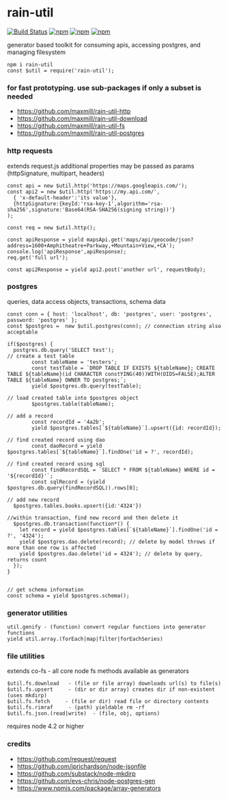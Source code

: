 # rain-util #

[![Build Status](https://travis-ci.org/maxmill/rain-util.svg?style=flat-square)](https://travis-ci.org/maxmill/rain-util)
[![npm](https://img.shields.io/npm/v/rain-util.svg?style=flat-square)]()
[![npm](https://img.shields.io/npm/dt/rain-util.svg)]()
[![npm](https://img.shields.io/npm/dm/rain-util.svg)]()


generator based toolkit for consuming apis, accessing postgres, and managing filesystem

```
npm i rain-util
const $util = require('rain-util');
```

### for fast prototyping. use sub-packages if only a subset is needed ###
- https://github.com/maxmill/rain-util-http
- https://github.com/maxmill/rain-util-download
- https://github.com/maxmill/rain-util-fs
- https://github.com/maxmill/rain-util-postgres


### http requests ###
extends request.js additional properties may be passed as params  (httpSignature, multipart, headers)
```
const api = new $util.http('https://maps.googleapis.com/');
const api2 = new $util.http('https://my.api.com/',
  { 'x-default-header':'its value'},
  {httpSignature:{keyId:'rsa-key-1',algorithm='rsa-sha256',signature:'Base64(RSA-SHA256(signing string))'}
);

const req = new $util.http();

const apiResponse = yield mapsApi.get('maps/api/geocode/json?address=1600+Amphitheatre+Parkway,+Mountain+View,+CA');
console.log('apiResponse',apiResponse);
req.get('full url');

const api2Response = yield api2.post('another url', requestBody);
```

### postgres ###
queries, data access objects, transactions, schema data
```
const conn = { host: 'localhost', db: 'postgres', user: 'postgres', password: 'postgres' };
const $postgres =  new $util.postgres(conn); // connection string also acceptable

if($postgres) {
  postgres.db.query('SELECT test');
// create a test table
        const tableName = 'testers';
        const testTable = `DROP TABLE IF EXISTS ${tableName}; CREATE TABLE ${tableName}(id CHARACTER constYING(40))WITH(OIDS=FALSE);ALTER TABLE ${tableName} OWNER TO postgres;`;
        yield $postgres.db.query(testTable);

// load created table into $postgres object
        $postgres.table(tableName);

// add a record
        const recordId = '4a2b';
        yield $postgres.tables[`${tableName}`].upsert({id: recordId});

// find created record using dao
        const daoRecord = yield  $postgres.tables[`${tableName}`].findOne('id = ?', recordId);

// find created record using sql
        const findRecordSQL = `SELECT * FROM ${tableName} WHERE id = '${recordId}'`;
        const sqlRecord = (yield $postgres.db.query(findRecordSQL)).rows[0];

// add new record
  $postgres.tables.books.upsert({id:'4324'})

//within transaction, find new record and then delete it
  $postgres.db.transaction(function*() {
    let record = yield $postgres.tables[`${tableName}`].findOne('id = ?', '4324');  
    yield $postgres.dao.delete(record); // delete by model throws if more than one row is affected
    yield $postgres.dao.delete('id = 4324'); // delete by query, returns count
  });
}


// get schema information
const schema = yield $postgres.schema();
```


### generator utilities ###
```
util.genify - (function) convert regular functions into generator functions
yield util.array.(forEach|map|filter|forEachSeries)
```

### file utilities ###
extends co-fs - all core node fs methods available as generators
```
$util.fs.download   - (file or file array) downloads url(s) to file(s)
$util.fs.upsert     - (dir or dir array) creates dir if non-existent (uses mkdirp)
$util.fs.fetch     - (file or dir) read file or directory contents
$util.fs.rimraf     - (path) yieldable rm -rf
$util.fs.json.(read|write)  - (file, obj, options)
```


requires node 4.2 or higher

### credits ###

- https://github.com/request/request
- https://github.com/jprichardson/node-jsonfile
- https://github.com/substack/node-mkdirp
- https://github.com/evs-chris/node-postgres-gen
- https://www.npmjs.com/package/array-generators
